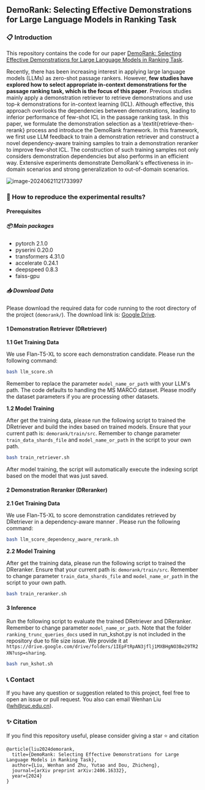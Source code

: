 ## DemoRank: Selecting Effective Demonstrations for Large Language Models in Ranking Task

### 📋 Introduction

This repository contains the code for our paper [DemoRank: Selecting Effective Demonstrations for Large Language Models in Ranking Task](xxx). 

Recently, there has been increasing interest in applying large language models (LLMs) as zero-shot passage rankers. However, **few studies have explored how to select appropriate in-context demonstrations for the passage ranking task, which is the focus of this paper**. Previous studies mainly apply a demonstration retriever to retrieve demonstrations and use top-$k$ demonstrations for in-context learning (ICL). Although effective, this approach overlooks the dependencies between demonstrations, leading to inferior performance of few-shot ICL in the passage ranking task. In this paper, we formulate the demonstration selection as a \textit{retrieve-then-rerank} process and introduce the DemoRank framework. In this framework, we first use LLM feedback to train a demonstration retriever and construct a novel dependency-aware training samples to train a demonstration reranker to improve few-shot ICL. The construction of such training samples not only considers demonstration dependencies but also performs in an efficient way. Extensive experiments demonstrate DemoRank's effectiveness in in-domain scenarios and strong generalization to out-of-domain scenarios.

![image-20240621121733997](https://8421bcd.oss-cn-beijing.aliyuncs.com/img/image-20240621121733997.png)

### 📝 How to reproduce the experimental results?

#### Prerequisites

##### 📦 Main packages

- pytorch 2.1.0
- pyserini 0.20.0
- transformers 4.31.0
- accelerate 0.24.1
- deepspeed 0.8.3
- faiss-gpu

##### 📥 Download Data

Please download the required data for code running to the root directory of the project (`demorank/`). The download link is: [Google Drive](https://drive.google.com/drive/folders/1oPOCMIq491pUrnHW2Ivw793ZUfZtv_3R?usp=sharing).

#### 1 Demonstration Retriever (DRetriever)

**1.1 Get Training Data**

We use Flan-T5-XL to score each demonstration candidate. Please run the following command:

```bash
bash llm_score.sh
```

Remember to replace the parameter `model_name_or_path` with your LLM's path. The code defaults to handling the MS MARCO dataset. Please modify the dataset parameters if you are processing other datasets.

**1.2 Model Training**

After get the training data, please run the following script to trained the DRetriever and build the index based on trained models. Ensure that your current path is: `demorank/train/src`. Remember to change parameter `train_data_shards_file` and `model_name_or_path` in the script to your own path.

```bash
bash train_retriever.sh
```

 After model training, the script will automatically execute the indexing script based on the model that was just saved. 

#### 2 Demonstration Reranker (DReranker)

**2.1 Get Training Data**

We use Flan-T5-XL to score demonstration candidates retrieved by DRetriever in a dependency-aware manner . Please run the following command:

```bash
bash llm_score_dependency_aware_rerank.sh
```

**2.2 Model Training**

After get the training data, please run the following script to trained the DReranker. Ensure that your current path is: `demorank/train/src`. Remember to change parameter `train_data_shards_file` and `model_name_or_path` in the script to your own path.

```bash
bash train_reranker.sh
```

#### 3 Inference

Run the following script to evaluate the trained DRetriever and DReranker. Remember to change parameter `model_name_or_path`. Note that the folder `ranking_trunc_queries_docs` used in run_kshot.py is not included in the repository due to file size issue. We provide it at `https://drive.google.com/drive/folders/1IEpFtRpAN3jflj1MXBHgNO3Be29TR2XN?usp=sharing`.

```bash
bash run_kshot.sh
```

### 📞 Contact

If you have any question or suggestion related to this project, feel free to open an issue or pull request. You also can email Wenhan Liu ([lwh@ruc.edu.cn](mailto:lwh@ruc.edu.cn)).

### ✨ Citation

If you find this repository useful, please consider giving a star ⭐ and citation

```
@article{liu2024demorank,
  title={DemoRank: Selecting Effective Demonstrations for Large Language Models in Ranking Task},
  author={Liu, Wenhan and Zhu, Yutao and Dou, Zhicheng},
  journal={arXiv preprint arXiv:2406.16332},
  year={2024}
}
```